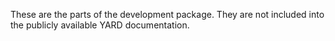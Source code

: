 
These are the parts of the development package. They are not included into the publicly available YARD documentation.

